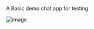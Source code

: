 A Basic demo chat app for testing 

![image](https://github.com/user-attachments/assets/616a5a9b-d1c8-48a7-bbab-219958f3e39f)
